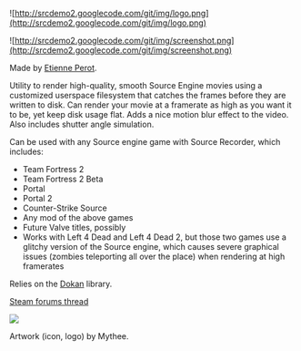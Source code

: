 ![http://srcdemo2.googlecode.com/git/img/logo.png](http://srcdemo2.googlecode.com/git/img/logo.png)





![http://srcdemo2.googlecode.com/git/img/screenshot.png](http://srcdemo2.googlecode.com/git/img/screenshot.png)




Made by <a href='http://steamcommunity.com/id/WindPower'>Etienne Perot</a>.

Utility to render high-quality, smooth Source Engine movies using a customized userspace filesystem that catches the frames before they are written to disk. Can render your movie at a framerate as high as you want it to be, yet keep disk usage flat. Adds a nice motion blur effect to the video. Also includes shutter angle simulation.

Can be used with any Source engine game with Source Recorder, which includes:
  * Team Fortress 2
  * Team Fortress 2 Beta
  * Portal
  * Portal 2
  * Counter-Strike Source
  * Any mod of the above games
  * Future Valve titles, possibly
  * Works with Left 4 Dead and Left 4 Dead 2, but those two games use a glitchy version of the Source engine, which causes severe graphical issues (zombies teleporting all over the place) when rendering at high framerates

Relies on the [Dokan](http://dokan-dev.net/en/) library.

<a href='http://forums.steampowered.com/forums/showthread.php?p=25171193'>Steam forums thread</a>

<a href='http://forums.steampowered.com/forums/showthread.php?p=25171193'><img src='http://srcdemo2.googlecode.com/git/img/steam-192.png' /></a>


Artwork (icon, logo) by Mythee.
